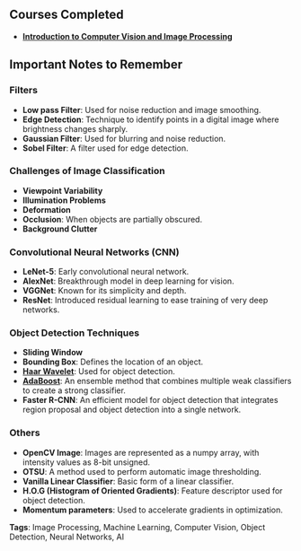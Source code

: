 ## Courses Completed
- **[Introduction to Computer Vision and Image Processing](https://www.coursera.org/learn/introduction-computer-vision-watson-opencv)** 

## Important Notes to Remember

### Filters
- **Low pass Filter**: Used for noise reduction and image smoothing.
- **Edge Detection**: Technique to identify points in a digital image where brightness changes sharply.
- **Gaussian Filter**: Used for blurring and noise reduction.
- **Sobel Filter**: A filter used for edge detection.

### Challenges of Image Classification
- **Viewpoint Variability**
- **Illumination Problems**
- **Deformation**
- **Occlusion**: When objects are partially obscured.
- **Background Clutter**

### Convolutional Neural Networks (CNN)
- **LeNet-5**: Early convolutional neural network.
- **AlexNet**: Breakthrough model in deep learning for vision.
- **VGGNet**: Known for its simplicity and depth.
- **ResNet**: Introduced residual learning to ease training of very deep networks.

### Object Detection Techniques
- **Sliding Window**
- **Bounding Box**: Defines the location of an object.
- [**Haar Wavelet**](https://en.wikipedia.org/wiki/Haar-like_features): Used for object detection.
- [**AdaBoost**](https://en.wikipedia.org/wiki/AdaBoost): An ensemble method that combines multiple weak classifiers to create a strong classifier.
- **Faster R-CNN**: An efficient model for object detection that integrates region proposal and object detection into a single network.

### Others
- **OpenCV Image**: Images are represented as a numpy array, with intensity values as 8-bit unsigned.
- **OTSU**: A method used to perform automatic image thresholding.
- **Vanilla Linear Classifier**: Basic form of a linear classifier.
- **H.O.G (Histogram of Oriented Gradients)**: Feature descriptor used for object detection.
- **Momentum parameters**: Used to accelerate gradients in optimization.

**Tags**: Image Processing, Machine Learning, Computer Vision, Object Detection, Neural Networks, AI
